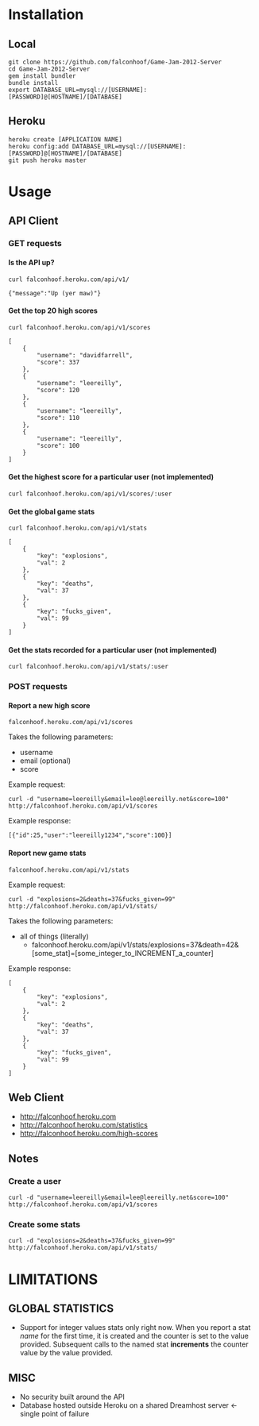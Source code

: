 # Installation

## Local

    git clone https://github.com/falconhoof/Game-Jam-2012-Server
    cd Game-Jam-2012-Server
    gem install bundler
    bundle install
    export DATABASE_URL=mysql://[USERNAME]:[PASSWORD]@[HOSTNAME]/[DATABASE]

## Heroku

    heroku create [APPLICATION NAME]
    heroku config:add DATABASE_URL=mysql://[USERNAME]:[PASSWORD]@[HOSTNAME]/[DATABASE]
    git push heroku master

# Usage

## API Client

### GET requests

#### Is the API up?

    curl falconhoof.heroku.com/api/v1/

    {"message":"Up (yer maw)"}

#### Get the top 20 high scores

    curl falconhoof.heroku.com/api/v1/scores

    [
        {
            "username": "davidfarrell",
            "score": 337
        },
        {
            "username": "leereilly",
            "score": 120
        },
        {
            "username": "leereilly",
            "score": 110
        },
        {
            "username": "leereilly",
            "score": 100
        }
    ]

#### Get the highest score for a particular user (not implemented)

    curl falconhoof.heroku.com/api/v1/scores/:user

#### Get the global game stats

    curl falconhoof.heroku.com/api/v1/stats

    [
        {
            "key": "explosions",
            "val": 2
        },
        {
            "key": "deaths",
            "val": 37
        },
        {
            "key": "fucks_given",
            "val": 99
        }
    ]

#### Get the stats recorded for a particular user (not implemented)

    curl falconhoof.heroku.com/api/v1/stats/:user

### POST requests

#### Report a new high score

    falconhoof.heroku.com/api/v1/scores

Takes the following parameters:

* username
* email (optional)
* score

Example request:

    curl -d "username=leereilly&email=lee@leereilly.net&score=100" http://falconhoof.heroku.com/api/v1/scores

Example response:

    [{"id":25,"user":"leereilly1234","score":100}]

#### Report new game stats

    falconhoof.heroku.com/api/v1/stats

Example request:

    curl -d "explosions=2&deaths=37&fucks_given=99" http://falconhoof.heroku.com/api/v1/stats/

Takes the following parameters:

* all of things (literally)
  * falconhoof.heroku.com/api/v1/stats/explosions=37&death=42&[some_stat]=[some_integer_to_INCREMENT_a_counter]

Example response:

    [
        {
            "key": "explosions",
            "val": 2
        },
        {
            "key": "deaths",
            "val": 37
        },
        {
            "key": "fucks_given",
            "val": 99
        }
    ]

## Web Client

* http://falconhoof.heroku.com
* http://falconhoof.heroku.com/statistics
* http://falconhoof.heroku.com/high-scores

## Notes

### Create a user

    curl -d "username=leereilly&email=lee@leereilly.net&score=100" http://falconhoof.heroku.com/api/v1/scores

### Create some stats

    curl -d "explosions=2&deaths=37&fucks_given=99" http://falconhoof.heroku.com/api/v1/stats/

# LIMITATIONS

## GLOBAL STATISTICS

* Support for integer values stats only right now. When you report a stat *name* for the first time, it is created and the counter is set to the value provided. Subsequent calls to the named stat **increments** the counter value by the value provided.

## MISC

* No security built around the API
* Database hosted outside Heroku on a shared Dreamhost server <- single point of failure